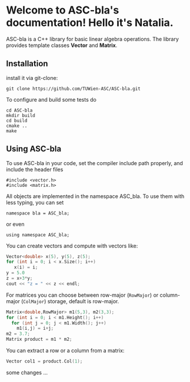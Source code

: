 # Welcome to ASC-bla's documentation! Hello it's Natalia. 


ASC-bla is a C++ library for basic linear algebra operations.
The library provides template classes **Vector** and **Matrix**.

## Installation

install it via git-clone:

    git clone https://github.com/TUWien-ASC/ASC-bla.git


To configure and build some tests do

    cd ASC-bla
    mkdir build
    cd build
    cmake ..
    make
    

## Using ASC-bla

To use ASC-bla in your code, set the compiler include path properly, and include the header files

    #include <vector.h>
    #include <matrix.h>

All objects are implemented in the namespace ASC_bla. To use them with less typing, you can set

    namespace bla = ASC_bla;

or even

    
    using namespace ASC_bla;

    

You can create vectors and compute with vectors like:

                 
```cpp
Vector<double> x(5), y(5), z(5);
for (int i = 0; i < x.Size(); i++)
   x(i) = i;
y = 5.0
z = x+3*y;
cout << "z = " << z << endl;
```

For matrices you can choose between row-major (`RowMajor`) or column-major (`ColMajor`) storage,
default is row-major.

```cpp
Matrix<double,RowMajor> m1(5,3), m2(3,3);
for (int i = 0; i < m1.Height(); i++)
  for (int j = 0; j < m1.Width(); j++)
    m1(i,j) = i+j;
m2 = 3.7;
Matrix product = m1 * m2;
```

You can extract a row or a column from a matrix:

```cpp
Vector col1 = product.Col(1);
```

some changes ...  

   
